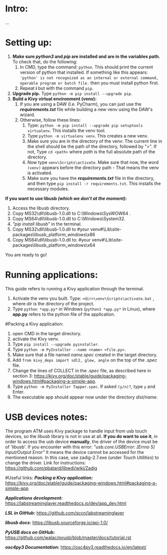 # Intro:
...
# Setting up:
1) **Make sure _**python3**_ and _**pip**_ are installed and are in the variables path.** To check that, do the following:
   1) In CMD, type the command: `python`. This should print the current version of python that installed. If something like this appears:
      `'python' is not recognized as an internal or external command,
         operable program or batch file.`  then you must install python first.
   2) Repeat **i** but with the command `pip`.
2) **Upgrade pip.** Type `python -m pip install --upgrade pip`.
3) **Build a Kivy virtual environment (venv):**
   1) If you are using a DAW (l.e. PyCharm), you can just use the _**requirements.txt**_ file while building a new venv using the DAW's wizard.
   2) Otherwise, follow these lines:
      1) Type: `python -m pip install --upgrade pip setuptools virtualenv`. This installs the venv tool.
      2) Type `python -m virtualenv venv`. This creates a new venv.
      3) Make sure you are in the directory of the venv: The current line in the shell should be the path of the directory, followed by ">". If not, Type `cd <path>` where _path_ is the full absolute path of the directory. 
      4) Now type `venv\Scripts\activate`. Make sure that now, the word `(venv)` appears before the directory path - That means the venv is activated.
      5) Make sure you have the _**requirements.txt**_ file in the directory, and then type `pip install -r requirements.txt`. This installs the necessary modules.

**If you want to use libusb *(which we don't at the moment)*:**
1) Access the libusb directory.
2) Copy MS32\dll\libusb-1.0.dll to C:\Windows\SysWOW64 .
3) Copy MS64\dll\libusb-1.0.dll to C:\Windows\System32.
4) *"pip install libusb"* in the terminal.
5) Copy MS32\dll\libusb-1.0.dll to #your venv#\Lib\site-packages\libusb_platform_windows\x86 
6) Copy MS64\dll\libusb-1.0.dll to: #your venv#\Lib\site-packages\libusb_platform_windows\x64

You are ready to go!

# Running applications:
This guide refers to running a Kivy application through the terminal.
1) Activate the venv you built. Type: `<dir>\venv\Scripts\activate.bat` , where *dir* is the directory of the project.
2) Type `python *app.py*` in Windows (`python3 *app.py*` in Linux), where **app.py** refers to the python file of the application.

#Packing a Kivy application:
1) open CMD in the target directory.
2) activate the Kivy venv.
3) Type `pip install --upgrade pyinstaller`.
4) Type `python -m PyInstaller --name <name> <file.py>`.
5) Make sure that a file named _name.spec_ created in the target directory.
6) Add `from kivy_deps import sdl2, glew, angle` on the top of the _.spec_ file.
7) Change the lines of COLLECT in the _.spec_ file, as described here in section 3: https://kivy.org/doc/stable/guide/packaging-windows.html#packaging-a-simple-app.
8) Type `python -m PyInstaller Tapper.spec`. If asked `(y/n)?`, type `y` and Enter.
9) The executable app should appear now under the directory _dist/name_.


# USB devices notes:
The program ATM uses Kivy package to handle input from usb touch devices, so the _libusb_ library is not in use at all.
**If you do want to use it**, in order to access the usb device **manually**, the driver of the device must be of 'libusb'.
If you encounter with this error:
*"usb.core.USBError: [Errno 5] Input/Output Error"*
It means the device cannot be accessed for the mentioned reason. 
In this case, use zadig-2.7.exe (under *Touch Utilities*) to change the driver. Link for instructions:
https://github.com/pbatard/libwdi/wiki/Zadig

#Useful links:
***Packing a Kivy application:***
https://kivy.org/doc/stable/guide/packaging-windows.html#packaging-a-simple-app

***Applications development:***
https://labstreaminglayer.readthedocs.io/dev/app_dev.html

***LSL in GitHub:***
https://github.com/sccn/labstreaminglayer

***libusb docs:***
https://libusb.sourceforge.io/api-1.0/

***PyUSB docs on GitHub:***
https://github.com/walac/pyusb/blob/master/docs/tutorial.rst

***osc4py3 Documentation:***
https://osc4py3.readthedocs.io/en/latest/
